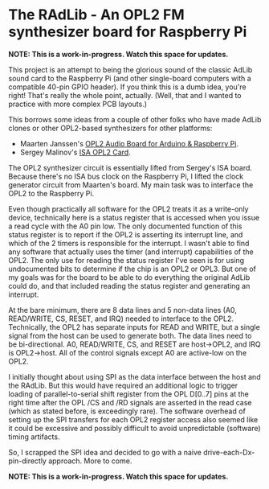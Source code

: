 # The RAdLib - An OPL2 FM synthesizer board for Raspberry Pi

**NOTE: This is a work-in-progress.  Watch this space for updates.**

This project is an attempt to being the glorious sound of the classic
AdLib sound card to the Raspberry Pi (and other single-board computers
with a compatible 40-pin GPIO header).  If you think this is a dumb
idea, you're right!  That's really the whole point, actually.  (Well, that
and I wanted to practice with more complex PCB layouts.)

This borrows some ideas from a couple of other folks who have made
AdLib clones or other OPL2-based synthesizers for other platforms:

* Maarten Janssen's [OPL2 Audio Board for Arduino & Raspberry Pi](https://hackaday.io/project/18995-opl2-audio-board-for-arduino-raspberry-pi).
* Sergey Malinov's [ISA OPL2 Card](http://www.malinov.com/Home/sergeys-projects/isa-opl2-card).

The OPL2 synthesizer circuit is essentially lifted from Sergey's ISA board.
Because there's no ISA bus clock on the Raspberry Pi, I lifted the clock
generator circuit from Maarten's board.  My main task was to interface the
OPL2 to the Raspberry Pi.

Even though practically all software for the OPL2 treats it as a write-only
device, technically here is a status register that is accessed when you
issue a read cycle with the A0 pin low.  The only documented function of this
status register is to report if the OPL2 is asserting its interrupt line,
and which of the 2 timers is responsible for the interrupt.  I wasn't able
to find any software that actually uses the timer (and interrupt) capabilities
of the OPL2.  The only use for reading the status register I've seen is for
using undocumented bits to determine if the chip is an OPL2 or OPL3.  But
one of my goals was for the board to be able to do everything the original
AdLib could do, and that included reading the status register and generating
an interrupt.

At the bare minimum, there are 8 data lines and 5 non-data lines (A0,
READ/WRITE, CS, RESET, and IRQ) needed to interface to the OPL2.
Technically, the OPL2 has separate inputs for READ and WRITE, but a single
signal from the host can be used to generate both.  The data lines need to
be bi-directional.  A0, READ/WRITE, CS, and RESET are host->OPL2, and IRQ
is OPL2->host.  All of the control signals except A0 are active-low on the
OPL2.

I initially thought about using SPI as the data interface between the host
and the RAdLib.  But this would have required an additional logic to trigger
loading of parallel-to-serial shift register from the OPL D[0..7] pins at
the right time after the OPL /CS and /RD signals are asserted in the read
case (which as stated before, is exceedingly rare).  The software overhead
of setting up the SPI transfers for each OPL2 register access also seemed
like it could be excessive and possibly difficult to avoid unpredictable
(software) timing artifacts.

So, I scrapped the SPI idea and decided to go with a naive
drive-each-Dx-pin-directly approach.  More to come.

**NOTE: This is a work-in-progress.  Watch this space for updates.**

